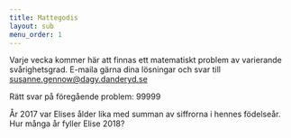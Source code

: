 ```yaml
---
title: Mattegodis
layout: sub
menu_order: 1
---
```


Varje vecka kommer här att finnas ett matematiskt problem av varierande svårighetsgrad. E-maila gärna dina lösningar och svar till
[susanne.gennow@dagy.danderyd.se](mailto:susanne.gennow@dagy.danderyd.se)


Rätt svar på föregående problem: 99999

År 2017 var Elises ålder lika med summan av siffrorna i hennes födelseår. Hur många år fyller Elise 2018?
